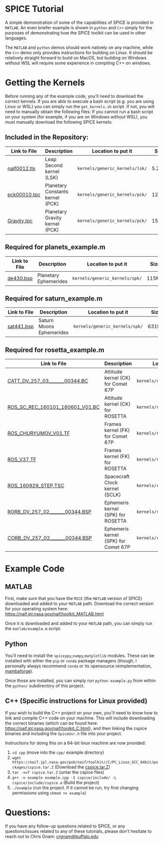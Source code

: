 # SPICE Tutorial

A simple demonstration of some of the capabilities of SPICE is provided in `MATLAB`.  An even briefer example is shown in `python` and `C++` simply for the purposes of demonstrating how the SPICE toolkit can be used in other languages.  

The `MATLAB` and `python` demos should work natively on any machine, while the `C++` demo only provides instructions for building on Linux.  It should be relatively straight forward to build on MacOS, but building on Windows without WSL will require some experience in compiling C++ on windows.

# Getting the Kernels
Before running any of the example code, you'll need to download the correct kernels.  If you are able to execute a bash script (e.g. you are using Linux or WSL) you can simply run the `get_kernels.sh` script.  If not, you will need to manually obtain the following files:
If you cannot run a bash script on your system (for example, if you are on Windows without WSL), you must manually download the following SPICE kernels:

## Included in the Repository:
| Link to File | Description | Location to put it | Size |
| ------------ | ----------- | ------------------ | ---- |
| [naif0012.tls](https://naif.jpl.nasa.gov/pub/naif/generic_kernels/lsk/naif0012.tls) | Leap Second kernel (LSK) | `kernels/generic_kernels/lsk/` | 5.2Kb |
| [pck00010.tpc](https://naif.jpl.nasa.gov/pub/naif/generic_kernels/pck/pck00010.tpc) | Planetary Constants kernel (PCK) | `kernels/generic_kernels/pck/` | 124Kb |
| [Gravity.tpc](https://naif.jpl.nasa.gov/pub/naif/generic_kernels/pck/Gravity.tpc) | Planetary Gravity kernel (PCK) | `kernels/generic_kernels/pck/` | 15Kb |

## Required for planets_example.m
| Link to File | Description | Location to put it | Size |
| ------------ | ----------- | ------------------ | ---- |
| [de430.bsp](https://naif.jpl.nasa.gov/pub/naif/generic_kernels/spk/planets/de430.bsp) | Planetary Ephemerides | `kernels/generic_kernels/spk/` | 115MB |

## Required for saturn_example.m
| Link to File | Description | Location to put it | Size |
| ------------ | ----------- | ------------------ | ---- |
| [sat441.bsp](https://naif.jpl.nasa.gov/pub/naif/generic_kernels/spk/satellites/sat441.bsp) | Saturn Moons Ephemerides | `kernels/generic_kernels/spk/` | 631Mb |

## Required for rosetta_example.m
| Link to File | Description | Location to put it | Size |
| ------------ | ----------- | ------------------ | ---- |
| [CATT_DV_257_03_______00344.BC](https://naif.jpl.nasa.gov/pub/naif/ROSETTA/kernels/ck/CATT_DV_257_03_______00344.BC) | Attitude kernel (CK) for Comet 67P | `kernels/rosetta_kernels/ck/` | 2.1Mb |
| [ROS_SC_REC_160101_160601_V01.BC](https://naif.jpl.nasa.gov/pub/naif/ROSETTA/kernels/ck/ROS_SC_REC_160101_160601_V01.BC) | Attitude kernel (CK) for ROSETTA | `kernels/rosetta_kernels/ck/`| 17Mb |
| [ROS_CHURYUMOV_V01.TF](https://naif.jpl.nasa.gov/pub/naif/ROSETTA/kernels/fk/ROS_CHURYUMOV_V01.TF) | Frames kernel (FK) for Comet 67P | `kernels/rosetta_kernels/fk/` | 2Kb |
| [ROS_V37.TF](https://naif.jpl.nasa.gov/pub/naif/ROSETTA/kernels/fk/ROS_V37.TF) | Frames kernel (FK) for ROSETTA | `kernels/rosetta_kernels/fk/` | 237 Kb |
| [ROS_160929_STEP.TSC](https://naif.jpl.nasa.gov/pub/naif/ROSETTA/kernels/sclk/ROS_160929_STEP.TSC) | Spacecraft Clock kernel (SCLK) | `kernels/rosetta_kernels/sclk/` | 17Kb |
| [RORB_DV_257_02_______00344.BSP](https://naif.jpl.nasa.gov/pub/naif/ROSETTA/kernels/spk/RORB_DV_257_02_______00344.BSP)  | Ephemeris kernel (SPK) for ROSETTA | `kernels/rosetta_kernels/spk/` | 92Mb |
| [CORB_DV_257_02_______00344.BSP](https://naif.jpl.nasa.gov/pub/naif/ROSETTA/kernels/spk/CORB_DV_257_02_______00344.BSP) | Ephemeris kernel (SPK) for Comet 67P | `kernels/rosetta_kernels/spk/` | 213Kb | 


# Example Code
## MATLAB
First, make sure that you have the `MICE` (the `MATLAB` version of SPICE) downloaded and added to your `MATLAB` path.  Download the correct version for your operating system here:  https://naif.jpl.nasa.gov/naif/toolkit_MATLAB.html

Once it is downloaded and added to your `MATLAB` path, you can simply run the `matlab/example.m` script.

## Python
You'll need to install the `spiceypy`,`numpy`,`matplotlib` modules.  These can be installed with either the `pip` or `conda` package managers (though, I personally always recommend `conda` or its opensource reimplementation, [mambaforge](https://github.com/conda-forge/miniforge)).

Once those are installed, you can simply run `python example.py` from within the `python/` subdirectory of this project.

## C++ (Specific instructions for Linux provided)
If you wish to build the C++ project on your own, you'll need to know how to link and compile C++ code on your machine.  This will include downloading the correct binaries (which can be found here: https://naif.jpl.nasa.gov/naif/toolkit_C.html), and then linking the cspice binaries and including the `SpiceUsr.h` file into your project.  

Instructions for doing this on a 64-bit linux machine are now provided:

1. `cd cpp` (move into the `cpp/` example directory)
2. `wget https://naif.jpl.nasa.gov/pub/naif/toolkit//C/PC_Linux_GCC_64bit/packages/cspice.tar.Z` (Download the [cspice.tar.Z](https://naif.jpl.nasa.gov/pub/naif/toolkit//C/PC_Linux_GCC_64bit/packages/cspice.tar.Z))
3. `tar -xvf cspice.tar.Z` (untar the cspice files)
4. `g++ -o example example.cpp -I cspice/include/ -L cspice/include/cspice.a` (Build the project)
5. `./example` (run the project.  If it cannot be run, try first changing permissions using `chmod +x example`)

# Questions:
If you have any follow-up questions related to SPICE, or any questions/issues related to any of these tutorials, please don't hesitate to reach out to Chris Gnam:  crgnam@buffalo.edu 